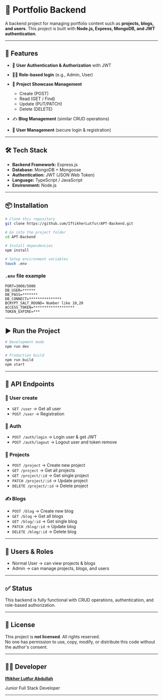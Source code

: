 # 📌 Portfolio Backend

A backend project for managing portfolio content such as **projects, blogs, and users**. This project is built with **Node.js, Express, MongoDB, and JWT authentication**.

---

## 🚀 Features

* 🔐 **User Authentication & Authorization** with JWT
* 👨‍💻 **Role-based login** (e.g., Admin, User)
* 📂 **Project Showcase Management**

  * Create (POST)
  * Read (GET / Find)
  * Update (PUT/PATCH)
  * Delete (DELETE)
* ✍️ **Blog Management** (similar CRUD operations)
* 👤 **User Management** (secure login & registration)

---

## 🛠️ Tech Stack

* **Backend Framework:** Express.js
* **Database:** MongoDB + Mongoose
* **Authentication:** JWT (JSON Web Token)
* **Language:** TypeScript / JavaScript
* **Environment:** Node.js

---

## 📦 Installation

```bash
# Clone this repository
git clone https://github.com/IftikherLutfur/APT-Backend.git

# Go into the project folder
cd APT-Backend

# Install dependencies
npm install

# Setup environment variables
touch .env
```

### `.env` file example

```env
PORT=3000/5000
DB_USER=******
DB_PASS=*******
DB_CONNECT=***************
BCRYPT_SALT_ROUND= Number like 10,20
ACCESS_TOKEN=*******************
TOKEN_EXPIRE=***
```

---

## ▶️ Run the Project

```bash
# Development mode
npm run dev

# Production build
npm run build
npm start
```

---

## 📡 API Endpoints

### 🔑 User create 

* `GET /user` → Get all user
* `POST /user` → Registration
### 🔑 Auth

* `POST /auth/login` → Login user & get JWT
* `POST /auth/logout` → Logout user and token remove

### 📂 Projects

* `POST /project` → Create new project
* `GET /project` → Get all projects
* `GET /project/:id` → Get single project
* `PATCH /project/:id` → Update project
* `DELETE /project/:id` → Delete project

### ✍️ Blogs

* `POST /blog` → Create new blog
* `GET /blog` → Get all blogs
* `GET /blog/:id` → Get single blog
* `PATCH /blog/:id` → Update blog
* `DELETE /blog/:id` → Delete blog

---

## 👤 Users & Roles

* Normal User → can view projects & blogs
* Admin → can manage projects, blogs, and users

---

## ✅ Status

This backend is fully functional with CRUD operations, authentication, and role-based authorization.

---

## 📜 License

This project is **not licensed**. All rights reserved.  
No one has permission to use, copy, modify, or distribute this code without the author's consent.

---

## 🧑‍💻 Developer
<a href="https://my-portfolio-1a1bc.web.app/">**Iftikher Lutfur Abdullah**</a>

Junior Full Stack Developer

---
